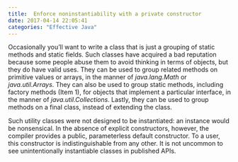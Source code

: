 ```yaml
---
title:  Enforce noninstantiability with a private constructor
date: 2017-04-14 22:05:41
categories: "Effective Java"
---
```


Occasionally you’ll want to write a class that is just a grouping of static methods and static fields. Such classes have acquired a bad reputation because some people abuse them to avoid thinking in terms of objects, but they do have valid uses. They can be used to group related methods on primitive values or arrays, in the manner of _java.lang.Math_ or _java.util.Arrays_. They can also be used to group static methods, including factory methods (Item 1), for objects that implement a particular interface, in the manner of _java.util.Collections_. Lastly, they can be used to group methods on a final class, instead of extending the class.

Such utility classes were not designed to be instantiated: an instance would be nonsensical. In the absence of explicit constructors, however, the compiler provides a public, parameterless default constructor. To a user, this constructor is indistinguishable from any other. It is not uncommon to see unintentionally instantiable classes in published APIs.

<!--more->

**Attempting to enforce noninstantiability by making a class abstract does not work**. The class can be subclassed and the subclass instantiated. Furthermore, it misleads the user into thinking the class was designed for inheritance (Item 17). There is, however, a simple idiom to ensure noninstantiability. A default constructor is generated only if a class contains no explicit constructors, so **a class can be
made noninstantiable by including a private constructor**:

```java
// Noninstantiable utility class
public class UtilityClass {
      // Suppress default constructor for noninstantiability
      private UtilityClass() {
      throw new AssertionError();
      }
      ... // Remainder omitted
}

```

Because the explicit constructor is private, it is inaccessible outside of the class. The AssertionError isn’t strictly required, but it provides insurance in case the constructor is accidentally invoked from within the class. It guarantees that the class will never be instantiated under any circumstances. This idiom is mildly counterintuitive, as the constructor is provided expressly so that it cannot be invoked. It is therefore wise to include a comment, as shown above.

As a side effect, this idiom also prevents the class from being subclassed. All constructors must invoke a superclass constructor, explicitly or implicitly, and a subclass would have no accessible superclass constructor to invoke.
